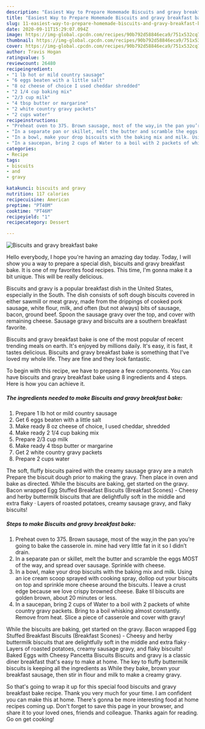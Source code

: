 ```yaml
---
description: "Easiest Way to Prepare Homemade Biscuits and gravy breakfast bake"
title: "Easiest Way to Prepare Homemade Biscuits and gravy breakfast bake"
slug: 11-easiest-way-to-prepare-homemade-biscuits-and-gravy-breakfast-bake
date: 2020-09-11T15:29:07.094Z
image: https://img-global.cpcdn.com/recipes/90b792d58846eca9/751x532cq70/biscuits-and-gravy-breakfast-bake-recipe-main-photo.jpg
thumbnail: https://img-global.cpcdn.com/recipes/90b792d58846eca9/751x532cq70/biscuits-and-gravy-breakfast-bake-recipe-main-photo.jpg
cover: https://img-global.cpcdn.com/recipes/90b792d58846eca9/751x532cq70/biscuits-and-gravy-breakfast-bake-recipe-main-photo.jpg
author: Travis Hogan
ratingvalue: 5
reviewcount: 26480
recipeingredient:
- "1 lb hot or mild country sausage"
- "6 eggs beaten with a little salt"
- "8 oz cheese of choice I used cheddar shredded"
- "2 1/4 cup baking mix"
- "2/3 cup milk"
- "4 tbsp butter or margarine"
- "2 white country gravy packets"
- "2 cups water"
recipeinstructions:
- "Preheat oven to 375. Brown sausage, most of the way,in the pan you’re going to bake the casserole in. mine had very little fat in it so I didn’t drain."
- "In a separate pan or skillet, melt the butter and scramble the eggs MOST of the way, and spread over sausage. Sprinkle with cheese."
- "In a bowl, make your drop biscuits with the baking mix and milk. Using an ice cream scoop sprayed with cooking spray, dollop out your biscuits on top and sprinkle more cheese around the biscuits. I leave a crust edge because we love crispy browned cheese. Bake til biscuits are golden brown, about 20 minutes or less."
- "In a saucepan, bring 2 cups of Water to a boil with 2 packets of white country gravy packets. Bring to a boil whisking almost constantly. Remove from heat. Slice a piece of casserole and cover with gravy!"
categories:
- Recipe
tags:
- biscuits
- and
- gravy

katakunci: biscuits and gravy 
nutrition: 117 calories
recipecuisine: American
preptime: "PT40M"
cooktime: "PT46M"
recipeyield: "1"
recipecategory: Dessert

---
```



![Biscuits and gravy breakfast bake](https://img-global.cpcdn.com/recipes/90b792d58846eca9/751x532cq70/biscuits-and-gravy-breakfast-bake-recipe-main-photo.jpg)

Hello everybody, I hope you're having an amazing day today. Today, I will show you a way to prepare a special dish, biscuits and gravy breakfast bake. It is one of my favorites food recipes. This time, I'm gonna make it a bit unique. This will be really delicious.

Biscuits and gravy is a popular breakfast dish in the United States, especially in the South. The dish consists of soft dough biscuits covered in either sawmill or meat gravy, made from the drippings of cooked pork sausage, white flour, milk, and often (but not always) bits of sausage, bacon, ground beef. Spoon the sausage gravy over the top, and cover with remaining cheese. Sausage gravy and biscuits are a southern breakfast favorite.

Biscuits and gravy breakfast bake is one of the most popular of recent trending meals on earth. It's enjoyed by millions daily. It's easy, it is fast, it tastes delicious. Biscuits and gravy breakfast bake is something that I've loved my whole life. They are fine and they look fantastic.


To begin with this recipe, we have to prepare a few components. You can have biscuits and gravy breakfast bake using 8 ingredients and 4 steps. Here is how you can achieve it.

<!--inarticleads1-->

##### The ingredients needed to make Biscuits and gravy breakfast bake:

1. Prepare 1 lb hot or mild country sausage
1. Get 6 eggs beaten with a little salt
1. Make ready 8 oz cheese of choice, I used cheddar, shredded
1. Make ready 2 1/4 cup baking mix
1. Prepare 2/3 cup milk
1. Make ready 4 tbsp butter or margarine
1. Get 2 white country gravy packets
1. Prepare 2 cups water


The soft, fluffy biscuits paired with the creamy sausage gravy are a match Prepare the biscuit dough prior to making the gravy. Then place in oven and bake as directed. While the biscuits are baking, get started on the gravy. Bacon wrapped Egg Stuffed Breakfast Biscuits (Breakfast Scones) - Cheesy and herby buttermilk biscuits that are delightfully soft in the middle and extra flaky · Layers of roasted potatoes, creamy sausage gravy, and flaky biscuits! 

<!--inarticleads2-->

##### Steps to make Biscuits and gravy breakfast bake:

1. Preheat oven to 375. Brown sausage, most of the way,in the pan you’re going to bake the casserole in. mine had very little fat in it so I didn’t drain.
1. In a separate pan or skillet, melt the butter and scramble the eggs MOST of the way, and spread over sausage. Sprinkle with cheese.
1. In a bowl, make your drop biscuits with the baking mix and milk. Using an ice cream scoop sprayed with cooking spray, dollop out your biscuits on top and sprinkle more cheese around the biscuits. I leave a crust edge because we love crispy browned cheese. Bake til biscuits are golden brown, about 20 minutes or less.
1. In a saucepan, bring 2 cups of Water to a boil with 2 packets of white country gravy packets. Bring to a boil whisking almost constantly. Remove from heat. Slice a piece of casserole and cover with gravy!


While the biscuits are baking, get started on the gravy. Bacon wrapped Egg Stuffed Breakfast Biscuits (Breakfast Scones) - Cheesy and herby buttermilk biscuits that are delightfully soft in the middle and extra flaky · Layers of roasted potatoes, creamy sausage gravy, and flaky biscuits! Baked Eggs with Cheesy Pancetta Biscuits Biscuits and gravy is a classic diner breakfast that&#39;s easy to make at home. The key to fluffy buttermilk biscuits is keeping all the ingredients as While they bake, brown your breakfast sausage, then stir in flour and milk to make a creamy gravy. 

So that's going to wrap it up for this special food biscuits and gravy breakfast bake recipe. Thank you very much for your time. I am confident you can make this at home. There's gonna be more interesting food at home recipes coming up. Don't forget to save this page in your browser, and share it to your loved ones, friends and colleague. Thanks again for reading. Go on get cooking!
